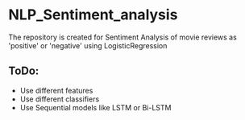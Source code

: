 # NLP_Sentiment_analysis

The repository is created for Sentiment Analysis of movie reviews as 'positive' or 'negative' using LogisticRegression

## ToDo:
- Use different features
- Use different classifiers
- Use Sequential models like LSTM or Bi-LSTM
